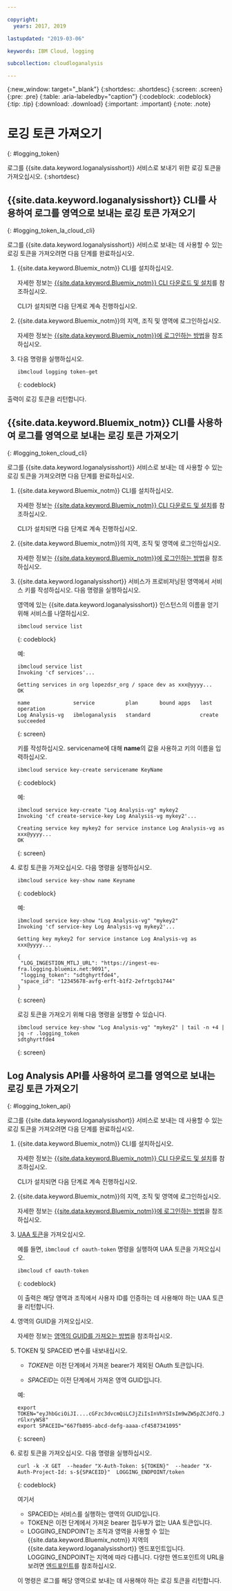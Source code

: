 ```yaml
---

copyright:
  years: 2017, 2019

lastupdated: "2019-03-06"

keywords: IBM Cloud, logging

subcollection: cloudloganalysis

---
```


{:new_window: target="_blank"}
{:shortdesc: .shortdesc}
{:screen: .screen}
{:pre: .pre}
{:table: .aria-labeledby="caption"}
{:codeblock: .codeblock}
{:tip: .tip}
{:download: .download}
{:important: .important}
{:note: .note}


# 로깅 토큰 가져오기
{: #logging_token}

로그를 {{site.data.keyword.loganalysisshort}} 서비스로 보내기 위한 로깅 토큰을 가져오십시오. 
{:shortdesc}


## {{site.data.keyword.loganalysisshort}} CLI를 사용하여 로그를 영역으로 보내는 로깅 토큰 가져오기 
{: #logging_token_la_cloud_cli}

로그를 {{site.data.keyword.loganalysisshort}} 서비스로 보내는 데 사용할 수 있는 로깅 토큰을 가져오려면 다음 단계를 완료하십시오.

1. {{site.data.keyword.Bluemix_notm}} CLI를 설치하십시오.

   자세한 정보는 [{{site.data.keyword.Bluemix_notm}} CLI 다운로드 및 설치](/docs/cli?topic=cloud-cli-ibmcloud-cli#overview)를 참조하십시오.
   
   CLI가 설치되면 다음 단계로 계속 진행하십시오.
    
2. {{site.data.keyword.Bluemix_notm}}의 지역, 조직 및 영역에 로그인하십시오. 

    자세한 정보는 [{{site.data.keyword.Bluemix_notm}}에 로그인하는 방법](/docs/services/CloudLogAnalysis/qa?topic=cloudloganalysis-cli_qa#login)을 참조하십시오.
	
3. 다음 명령을 실행하십시오.

    ```
	ibmcloud logging token-get
	```
	{: codeblock}

출력이 로깅 토큰을 리턴합니다.


## {{site.data.keyword.Bluemix_notm}} CLI를 사용하여 로그를 영역으로 보내는 로깅 토큰 가져오기 
{: #logging_token_cloud_cli}

로그를 {{site.data.keyword.loganalysisshort}} 서비스로 보내는 데 사용할 수 있는 로깅 토큰을 가져오려면 다음 단계를 완료하십시오.

1. {{site.data.keyword.Bluemix_notm}} CLI를 설치하십시오.

   자세한 정보는 [{{site.data.keyword.Bluemix_notm}} CLI 다운로드 및 설치](/docs/cli?topic=cloud-cli-ibmcloud-cli#overview)를 참조하십시오.
   
   CLI가 설치되면 다음 단계로 계속 진행하십시오.
    
2. {{site.data.keyword.Bluemix_notm}}의 지역, 조직 및 영역에 로그인하십시오. 

    자세한 정보는 [{{site.data.keyword.Bluemix_notm}}에 로그인하는 방법](/docs/services/CloudLogAnalysis/qa?topic=cloudloganalysis-cli_qa#login)을 참조하십시오.
	
3. {{site.data.keyword.loganalysisshort}} 서비스가 프로비저닝된 영역에서 서비스 키를 작성하십시오. 다음 명령을 실행하십시오.

    영역에 있는 {{site.data.keyword.loganalysisshort}} 인스턴스의 이름을 얻기 위해 서비스를 나열하십시오.
	
    ```
	ibmcloud service list
	```
	{: codeblock}
	
	예:
	
	```
	ibmcloud service list
    Invoking 'cf services'...

    Getting services in org lopezdsr_org / space dev as xxx@yyyy...
    OK

    name              service          plan       bound apps   last operation
    Log Analysis-vg   ibmloganalysis   standard                create succeeded
    ```
	{: screen}
	
	키를 작성하십시오. servicename에 대해 **name**의 값을 사용하고 키의 이름을 입력하십시오.
	
	```
	ibmcloud service key-create servicename KeyName 
	```
	{: codeblock}
	
	예:
	
	```
	ibmcloud service key-create "Log Analysis-vg" mykey2
    Invoking 'cf create-service-key Log Analysis-vg mykey2'...

    Creating service key mykey2 for service instance Log Analysis-vg as xxx@yyyy...
    OK
    ```
	{: screen}
	
4. 로킹 토큰을 가져오십시오. 다음 명령을 실행하십시오.
	
	```
	ibmcloud service key-show name Keyname
	```
	{: codeblock}
	
	예: 
	
	```
	ibmcloud service key-show "Log Analysis-vg" "mykey2" 
    Invoking 'cf service-key Log Analysis-vg mykey2'...

    Getting key mykey2 for service instance Log Analysis-vg as xxx@yyyy...

    {
     "LOG_INGESTION_MTLJ_URL": "https://ingest-eu-fra.logging.bluemix.net:9091",
     "logging_token": "sdtghyrtfde4",
     "space_id": "12345678-avfg-erft-b1f2-2efrtgcb1744"
    }
    ```
	{: screen}
	
	로깅 토큰을 가져오기 위해 다음 명령을 실행할 수 있습니다.
	
	```
	ibmcloud service key-show "Log Analysis-vg" "mykey2" | tail -n +4 | jq -r .logging_token
    sdtghyrtfde4
	```
	{: screen}


	
## Log Analysis API를 사용하여 로그를 영역으로 보내는 로깅 토큰 가져오기
{: #logging_token_api}


로그를 {{site.data.keyword.loganalysisshort}} 서비스로 보내는 데 사용할 수 있는 로깅 토큰을 가져오려면 다음 단계를 완료하십시오.

1. {{site.data.keyword.Bluemix_notm}} CLI를 설치하십시오.

   자세한 정보는 [{{site.data.keyword.Bluemix_notm}} CLI 다운로드 및 설치](/docs/cli?topic=cloud-cli-ibmcloud-cli#overview)를 참조하십시오.
   
   CLI가 설치되면 다음 단계로 계속 진행하십시오.
    
2. {{site.data.keyword.Bluemix_notm}}의 지역, 조직 및 영역에 로그인하십시오. 

    자세한 정보는 [{{site.data.keyword.Bluemix_notm}}에 로그인하는 방법](/docs/services/CloudLogAnalysis/qa?topic=cloudloganalysis-cli_qa#login)을 참조하십시오.
	
3. [UAA 토큰](/docs/services/CloudLogAnalysis/security?topic=cloudloganalysis-auth_uaa#uaa_cli)을 가져오십시오.

    예를 들면, `ibmcloud cf oauth-token` 명령을 실행하여 UAA 토큰을 가져오십시오.

    ```
	ibmcloud cf oauth-token
	```
	{: codeblock}
	
	이 출력은 해당 영역과 조직에서 사용자 ID를 인증하는 데 사용해야 하는 UAA 토큰을 리턴합니다.

4. 영역의 GUID을 가져오십시오.

   자세한 정보는 [영역의 GUID를 가져오는 방법](/docs/services/CloudLogAnalysis/qa?topic=cloudloganalysis-cli_qa#space_guid2)을 참조하십시오.  
	
5. TOKEN 및 SPACEID 변수를 내보내십시오.

    * *TOKEN*은 이전 단계에서 가져온 bearer가 제외된 OAuth 토큰입니다.
	
	* *SPACEID*는 이전 단계에서 가져온 영역 GUID입니다. 
		
	예:
	
	```
	export TOKEN="eyJhbGciOiJI....cGFzc3dvcmQiLCJjZiIsInVhYSIsIm9wZW5pZCJdfQ.JaoaVudG4jqjeXz6q3JQL_SJJfoIFvY8m-rGlxryWS8"
	export SPACEID="667fb895-abcd-defg-aaaa-cf4587341095"
	```
	{: screen}
	
6. 로킹 토큰을 가져오십시오. 다음 명령을 실행하십시오.
 
    ```
	curl -k -X GET  --header "X-Auth-Token: ${TOKEN}"  --header "X-Auth-Project-Id: s-${SPACEID}"  LOGGING_ENDPOINT/token
    ```
    {: codeblock}	
	
	여기서
	* SPACEID는 서비스를 실행하는 영역의 GUID입니다.
	* TOKEN은 이전 단계에서 가져온 bearer 접두부가 없는 UAA 토큰입니다.
	* LOGGING_ENDPOINT는 조직과 영역을 사용할 수 있는 {{site.data.keyword.Bluemix_notm}} 지역의 {{site.data.keyword.loganalysisshort}} 엔드포인트입니다. LOGGING_ENDPOINT는 지역에 따라 다릅니다. 다양한 엔드포인트의 URL을 보려면 [엔드포인트](/docs/services/CloudLogAnalysis?topic=cloudloganalysis-manage_logs#endpoints)를 참조하십시오.
	
    이 명령은 로그를 해당 영역으로 보내는 데 사용해야 하는 로깅 토큰을 리턴합니다.
	
